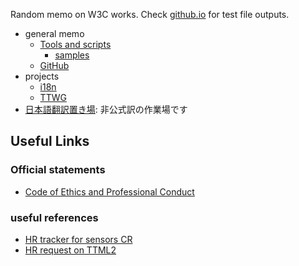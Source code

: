 Random memo on W3C works.
Check [github.io](https://himorin.github.io/w3c-memo/) for test file outputs.

* general memo
  * [Tools and scripts](tools/)
    * [samples](tools/samples/)
  * [GitHub](github/)
* projects
  * [i18n](i18n/)
  * [TTWG](tt/)
* [日本語翻訳置き場](translations/): 非公式訳の作業場です


## Useful Links

### Official statements

* [Code of Ethics and Professional Conduct](https://www.w3.org/Consortium/cepc/)

### useful references

* [HR tracker for sensors CR](https://github.com/w3c/sensors/issues/299)
* [HR request on TTML2](https://github.com/w3c/ttwg/issues/75)

